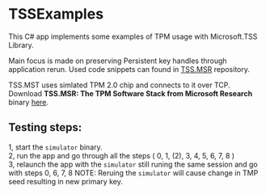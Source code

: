 # TSSExamples
This C# app implements some examples of TPM usage with Microsoft.TSS Library.

Main focus is made on preserving Persistent key handles through application rerun. Used code snippets can found in [TSS.MSR](https://github.com/microsoft/TSS.MSR) repository.

TSS.MST uses simlated TPM 2.0 chip and connects to it over TCP. Download **TSS.MSR: The TPM Software Stack from Microsoft Research** binary [here](https://www.microsoft.com/en-us/download/details.aspx?id=52507).

## Testing steps:
1, start the `simulator` binary.  
2, run the app and go through all the steps ( 0, 1, (2), 3, 4, 5, 6, 7, 8 )  
3, relaunch the app with the `simulator` still runing the same session and go with steps 0, 6, 7, 8
NOTE: Reruing the `simulator` will cause change in TMP seed resulting in new primary key.


